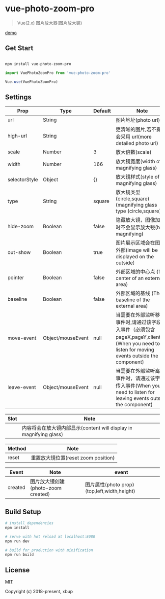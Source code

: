 # vue-photo-zoom-pro

> Vue(2.x) 图片放大器(图片放大镜)

[demo](https://codepen.io/xbup/project/editor/AjnEgE)

## Get Start

```js

npm install vue-photo-zoom-pro

```

```js
import VuePhotoZoomPro from 'vue-photo-zoom-pro'

Vue.use(VuePhotoZoomPro)
```

## Settings

| Prop          | Type              | Default | Note                                                                                                                                             |
| ------------- | ----------------- | ------- | ------------------------------------------------------------------------------------------------------------------------------------------------ |
| url           | String            |         | 图片地址(photo url)                                                                                                                              |
| high-url      | String            |         | 更清晰的图片,若不提供会采用 url(more detailed photo url)                                                                                         |
| scale         | Number            | 3       | 放大倍数(scale)                                                                                                                                  |
| width         | Number            | 166     | 放大镜宽度(width of magnifying glass)                                                                                                            |
| selectorStyle | Object            | {}      | 放大镜样式(style of magnifying glass)                                                                                                            |
| type          | String            | square  | 放大镜类型(circle,square)(magnifying glass type (circle,square))                                                                                 |
| hide-zoom     | Boolean           | false   | 隐藏放大镜，图像加载时不会显示放大镜(hide magnifying)                                                                                            |
| out-show      | Boolean           | true    | 图片展示区域会在图片外部(image will be displayed on the outside)                                                                                 |
| pointer       | Boolean           | false   | 外部区域的中心点 (The center of an external area)                                                                                                |
| baseline      | Boolean           | false   | 外部区域的基线 (The baseline of the external area)                                                                                               |
| move-event    | Object/mouseEvent | null    | 当需要在外部监听移动事件时,请通过该字段传入事件（必须包含 pageX,pageY,clientY）(When you need to listen for moving events outside the component) |
| leave-event   | Object/mouseEvent | null    | 当需要在外部监听离开事件时，请通过该字段传入事件(When you need to listen for leaving events outside the component)                               |

| Slot | Note                                                               |
| ---- | ------------------------------------------------------------------ |
|      | 内容将会在放大镜内部显示(content will display in magnifying glass) |

| Method | Note                                |
| ------ | ----------------------------------- |
| reset  | 重置放大镜位置(reset zoom position) |

| Event   | Note                               | event                                       |
| ------- | ---------------------------------- | ------------------------------------------- |
| created | 图片放大镜创建(photo-zoom created) | 图片属性(photo prop)(top,left,width,height) |

## Build Setup

```bash
# install dependencies
npm install

# serve with hot reload at localhost:8080
npm run dev

# build for production with minification
npm run build
```

## License

[MIT](https://opensource.org/licenses/MIT)

Copyright (c) 2018-present, xbup
